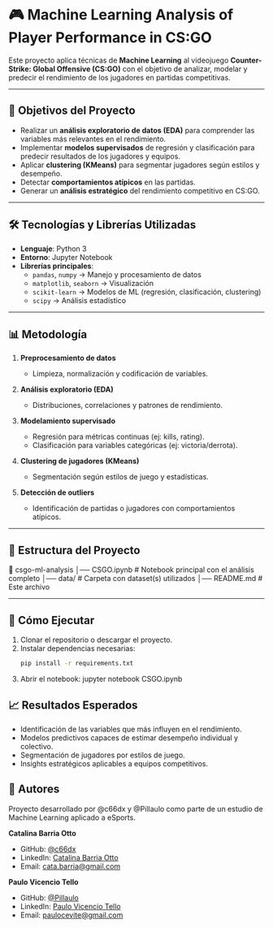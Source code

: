 # 🎮 Machine Learning Analysis of Player Performance in CS:GO

Este proyecto aplica técnicas de **Machine Learning** al videojuego **Counter-Strike: Global Offensive (CS:GO)** con el objetivo de analizar, modelar y predecir el rendimiento de los jugadores en partidas competitivas.

---

## 📌 Objetivos del Proyecto
- Realizar un **análisis exploratorio de datos (EDA)** para comprender las variables más relevantes en el rendimiento.
- Implementar **modelos supervisados** de regresión y clasificación para predecir resultados de los jugadores y equipos.
- Aplicar **clustering (KMeans)** para segmentar jugadores según estilos y desempeño.
- Detectar **comportamientos atípicos** en las partidas.
- Generar un **análisis estratégico** del rendimiento competitivo en CS:GO.

---

## 🛠️ Tecnologías y Librerías Utilizadas
- **Lenguaje**: Python 3  
- **Entorno**: Jupyter Notebook  
- **Librerías principales**:  
  - `pandas`, `numpy` → Manejo y procesamiento de datos  
  - `matplotlib`, `seaborn` → Visualización  
  - `scikit-learn` → Modelos de ML (regresión, clasificación, clustering)  
  - `scipy` → Análisis estadístico  

---

## 📊 Metodología
1. **Preprocesamiento de datos**  
   - Limpieza, normalización y codificación de variables.  

2. **Análisis exploratorio (EDA)**  
   - Distribuciones, correlaciones y patrones de rendimiento.  

3. **Modelamiento supervisado**  
   - Regresión para métricas continuas (ej: kills, rating).  
   - Clasificación para variables categóricas (ej: victoria/derrota).  

4. **Clustering de jugadores (KMeans)**  
   - Segmentación según estilos de juego y estadísticas.  

5. **Detección de outliers**  
   - Identificación de partidas o jugadores con comportamientos atípicos.  

---

## 📂 Estructura del Proyecto

📁 csgo-ml-analysis
│── CSGO.ipynb # Notebook principal con el análisis completo
│── data/ # Carpeta con dataset(s) utilizados
│── README.md # Este archivo


---

## 🚀 Cómo Ejecutar
1. Clonar el repositorio o descargar el proyecto.  
2. Instalar dependencias necesarias:  
   ```bash
   pip install -r requirements.txt
3. Abrir el notebook: jupyter notebook CSGO.ipynb

## 📈 Resultados Esperados

- Identificación de las variables que más influyen en el rendimiento.
- Modelos predictivos capaces de estimar desempeño individual y colectivo.
- Segmentación de jugadores por estilos de juego.
- Insights estratégicos aplicables a equipos competitivos.

## 👤 Autores

Proyecto desarrollado por @c66dx y @Pillaulo como parte de un estudio de Machine Learning aplicado a eSports.

**Catalina Barria Otto**
- GitHub: [@c66dx](https://github.com/c66dx)
- LinkedIn: [Catalina Barria Otto](https://www.linkedin.com/in/catalinabarriaotto/)
- Email: cata.barria@gmail.com

**Paulo Vicencio Tello**
- GitHub: [@Pillaulo](https://github.com/Pillaulo)
- LinkedIn: [Paulo Vicencio Tello](https://www.linkedin.com/in/paulo-vicencio-tello-261320306/)
- Email: paulocevite@gmail.com
